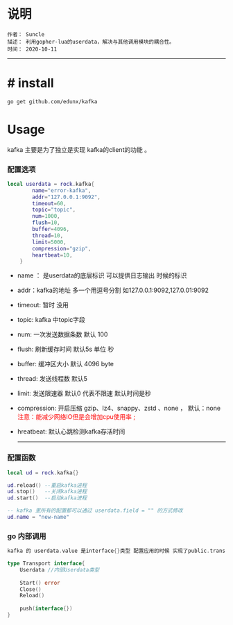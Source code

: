 # 说明
	作者： Suncle
	描述： 利用gopher-lua的userdata，解决与其他调用模块的耦合性。
	时间： 2020-10-11
---
# # install

```bash
go get github.com/edunx/kafka
```

# Usage

 kafka 主要是为了独立是实现 kafka的client的功能 。

### 配置选项

```lua
local userdata = rock.kafka{
        name="error-kafka",
        addr="127.0.0.1:9092",
        timeout=60,
        topic="topic",
        num=1000,
        flush=10,
        buffer=4096,
        thread=10,
        limit=5000,
        compression="gzip",
        heartbeat=10,
    }
```

- name ： 是userdata的底层标识  可以提供日志输出 时候的标识

- addr：kafka的地址 多一个用逗号分割 如127.0.0.1:9092,127.0.01:9092

- timeout:  暂时 没用

- topic:  kafka 中topic字段

- num:  一次发送数据条数 默认 100

- flush:  刷新缓存时间 默认5s  单位 秒

- buffer: 缓冲区大小  默认 4096 byte

- thread: 发送线程数 默认5

- limit:   发送限速器 默认0  代表不限速  默认时间是秒

- compression: 开启压缩  gzip、lz4、snappy、zstd 、none ， 默认：none   <font style="color:red">注意：能减少网络IO但是会增加cpu使用率 ;  </font>

- hreatbeat: 默认心跳检测kafka存活时间

    ****

### 配置函数

```lua
local ud = rock.kafka{}

ud.reload() --重启kafka进程
ud.stop()   --关闭kafka进程
ud.start()  --启动kafka进程

-- kafka 里所有的配置都可以通过 userdata.field = "" 的方式修改
ud.name = "new-name" 
```

### go 内部调用

```go
kafka 的 userdata.value 是interface{}类型 配置应用的时候 实现了public.transport的接口

type Transport interface{
	Userdata //内部Userdata类型
    
	Start() error
	Close()
	Reload()
	
	push(interface{})
}

```

